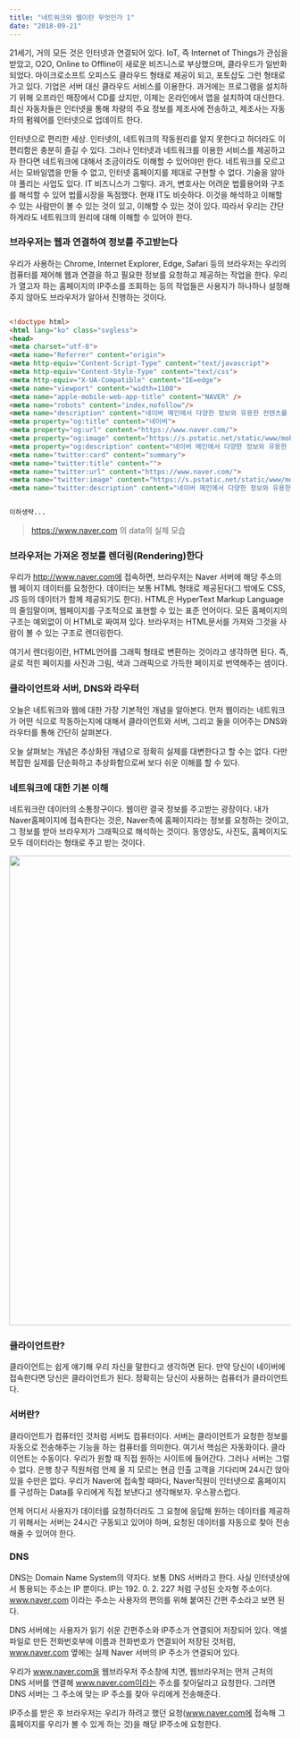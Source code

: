 ```yaml
---
title: "네트워크와 웹이란 무엇인가 1"
date: "2018-09-21"
---
```


21세기, 거의 모든 것은 인터넷과 연결되어 있다. IoT, 즉 Internet of Things가 관심을 받았고, O2O, Online to Offline이 새로운 비즈니스로 부상했으며, 클라우드가 일반화되었다. 마이크로소프트 오피스도 클라우드 형태로 제공이 되고, 포토샵도 그런 형태로 가고 있다. 기업은 서버 대신 클라우드 서비스를 이용한다. 과거에는 프로그램을 설치하기 위해 오프라인 매장에서 CD를 샀지만, 이제는 온라인에서 앱을 설치하여 대신한다. 최신 자동차들은 인터넷을 통해 차량의 주요 정보를 제조사에 전송하고, 제조사는 자동차의 펌웨어를 인터넷으로 업데이트 한다. 

인터넷으로 편리한 세상. 인터넷의, 네트워크의 작동원리를 알지 못한다고 하더라도 이 편리함은 충분히 즐길 수 있다. 그러나 인터넷과 네트워크를 이용한 서비스를 제공하고자 한다면 네트워크에 대해서 조금이라도 이해할 수 있어야만 한다. 네트워크를 모르고서는 모바일앱을 만들 수 없고, 인터넷 홈페이지를 제대로 구현할 수 없다. 기술을 알아야 풀리는 사업도 있다. IT 비즈니스가 그렇다. 과거, 변호사는 어려운 법률용어와 구조를 해석할 수 있어 법률시장을 독점했다. 현재 IT도 비슷하다. 이것을 해석하고 이해할 수 있는 사람만이 볼 수 있는 것이 있고, 이해할 수 있는 것이 있다. 따라서 우리는 간단하게라도 네트워크의 원리에 대해 이해할 수 있어야 한다.

### 브라우저는 웹과 연결하여 정보를 주고받는다
우리가 사용하는 Chrome, Internet Explorer, Edge, Safari 등의 브라우저는 우리의 컴퓨터를 제어해 웹과 연결을 하고 필요한 정보를 요청하고 제공하는 작업을 한다. 우리가 열고자 하는 홈페이지의 IP주소를 조회하는 등의 작업들은 사용자가 하나하나 설정해주지 않아도 브라우저가 알아서 진행하는 것이다.

```html

<!doctype html>
<html lang="ko" class="svgless">
<head>
<meta charset="utf-8">
<meta name="Referrer" content="origin">
<meta http-equiv="Content-Script-Type" content="text/javascript">
<meta http-equiv="Content-Style-Type" content="text/css">
<meta http-equiv="X-UA-Compatible" content="IE=edge">
<meta name="viewport" content="width=1100">
<meta name="apple-mobile-web-app-title" content="NAVER" />
<meta name="robots" content="index,nofollow"/>
<meta name="description" content="네이버 메인에서 다양한 정보와 유용한 컨텐츠를 만나 보세요"/>
<meta property="og:title" content="네이버">
<meta property="og:url" content="https://www.naver.com/">
<meta property="og:image" content="https://s.pstatic.net/static/www/mobile/edit/2016/0705/mobile_212852414260.png">
<meta property="og:description" content="네이버 메인에서 다양한 정보와 유용한 컨텐츠를 만나 보세요"/>
<meta name="twitter:card" content="summary">
<meta name="twitter:title" content="">
<meta name="twitter:url" content="https://www.naver.com/">
<meta name="twitter:image" content="https://s.pstatic.net/static/www/mobile/edit/2016/0705/mobile_212852414260.png">
<meta name="twitter:description" content="네이버 메인에서 다양한 정보와 유용한 컨텐츠를 만나 보세요"/>


이하생략...
```

> https://www.naver.com 의 data의 실제 모습


### 브라우저는 가져온 정보를 렌더링(Rendering)한다
우리가 http://www.naver.com에 접속하면, 브라우저는 Naver 서버에 해당 주소의 웹 페이지 데이터를 요청한다. 데이터는 보통 HTML 형태로 제공된다(그 밖에도 CSS, JS 등의 데이터가 함께 제공되기도 한다). HTML은 HyperText Markup Language의 줄임말이며, 웹페이지를 구조적으로 표현할 수 있는 표준 언어이다. 모든 홈페이지의 구조는 예외없이 이 HTML로 짜여져 있다. 브라우저는 HTML문서를 가져와 그것을 사람이 볼 수 있는 구조로 렌더링한다.

여기서 렌더링이란, HTML언어를 그래픽 형태로 변환하는 것이라고 생각하면 된다. 즉, 글로 적힌 페이지를 사진과 그림, 색과 그래픽으로 가득한 페이지로 번역해주는 셈이다.

### 클라이언트와 서버, DNS와 라우터
오늘은 네트워크와 웹에 대한 가장 기본적인 개념을 알아본다. 먼저 웹이라는 네트워크가 어떤 식으로 작동하는지에 대해서 클라이언트와 서버, 그리고 둘을 이어주는 DNS와 라우터를 통해 간단히 살펴본다.

오늘 살펴보는 개념은 추상화된 개념으로 정확히 실제를 대변한다고 할 수는 없다. 다만 복잡한 실제를 단순화하고 추상화함으로써 보다 쉬운 이해를 할 수 있다.


### 네트워크에 대한 기본 이해
네트워크란 데이터의 소통창구이다. 웹이란 결국 정보를 주고받는 광장이다. 내가 Naver홈페이지에 접속한다는 것은, Naver측에 홈페이지라는 정보를 요청하는 것이고, 그 정보를 받아 브라우저가 그래픽으로 해석하는 것이다. 동영상도, 사진도, 홈페이지도 모두 데이터라는 형태로 주고 받는 것이다.

<img src="/static/client-server-dns-5300cfa494cc3bce91e3914bfe3145f4.png" style="width: 840px" />

### 클라이언트란?
클라이언트는 쉽게 얘기해 우리 자신을 말한다고 생각하면 된다. 만약 당신이 네이버에 접속한다면 당신은 클라이언트가 된다. 정확히는 당신이 사용하는 컴퓨터가 클라이언트다.


### 서버란?
클라이언트가 컴퓨터인 것처럼 서버도 컴퓨터이다. 서버는 클라이언트가 요청한 정보를 자동으로 전송해주는 기능을 하는 컴퓨터를 의미한다. 여기서 핵심은 자동화이다. 클라이언트는 수동이다. 우리가 원할 때 직접 원하는 사이트에 들어간다. 그러나 서버는 그럴 수 없다. 은행 창구 직원처럼 언제 올 지 모르는 현금 인출 고객을 기다리며 24시간 앉아 있을 수만은 없다. 우리가 Naver에 접속할 때마다, Naver직원이 인터넷으로 홈페이지를 구성하는 Data를 우리에게 직접 보낸다고 생각해보자. 우스꽝스럽다. 

언제 어디서 사용자가 데이터를 요청하더라도 그 요청에 응답해 원하는 데이터를 제공하기 위해서는 서버는 24시간 구동되고 있어야 하며, 요청된 데이터를 자동으로 찾아 전송해줄 수 있어야 한다.

### DNS
DNS는 Domain Name System의 약자다. 보통 DNS 서버라고 한다. 사실 인터넷상에서 통용되는 주소는 IP 뿐이다. IP는 192. 0. 2. 227 처럼 구성된 숫자형 주소이다. www.naver.com 이라는 주소는 사용자의 편의를 위해 붙여진 간편 주소라고 보면 된다.

DNS 서버에는 사용자가 읽기 쉬운 간편주소와 IP주소가 연결되어 저장되어 있다. 엑셀파일로 만든 전화번호부에 이름과 전화번호가 연결되어 저장된 것처럼, www.naver.com 옆에는 실제 Naver 서버의 IP 주소가 연결되어 있다.

우리가 www.naver.com을 웹브라우저 주소창에 치면, 웹브라우저는 먼저 근처의 DNS 서버를 연결해 www.naver.com이라는 주소를 찾아달라고 요청한다. 그러면 DNS 서버는 그 주소에 맞는 IP 주소를 찾아 우리에게 전송해준다. 

IP주소를 받은 후 브라우저는 우리가 하려고 했던 요청(www.naver.com에 접속해 그 홈페이지를 우리가 볼 수 있게 하는 것)을 해당 IP주소에 요청한다.
